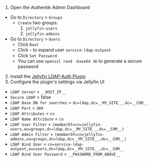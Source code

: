 1) Open the Authentik Admin Dashboard
  * Go to `Directory` > `Groups`
    * `Create` two groups:
      1) `jellyfin-users`
      1) `jellyfin-admins`
  * Go to `Directory` > `Users`
    * Click `Root`
    * Click `˅` to expand user `service-ldap-outpost`
    * Click `Set Password`
    * You can use `openssl rand -base64 36` to generate a secure password
2) Install the [Jellyfin LDAP-Auth Plugin](https://github.com/jellyfin/jellyfin-plugin-ldapauth#installation)
3) Configure the plugin's settings via Jellyfin UI
  * `LDAP Server` = `__HOST_IP__`
  * `Secure LDAP` = false
  * `LDAP Base DN for searches` = `dc=ldap,dc=__MY_SITE__,dc=__COM__`
  * `LDAP Port` = `389`
  * `LDAP Attributes` = `cn`
  * `LDAP Name Attribute` = `cn`
  * `LDAP User Filter` = `(memberOf=cn=jellyfin-users,ou=groups,dc=ldap,dc=__MY_SITE__,dc=__COM__)`
  * `LDAP Admin Filter` = `(memberOf=cn=jellyfin-admins,ou=groups,dc=ldap,dc=__MY_SITE__,dc=__COM__)`
  * `LDAP Bind User` = `cn=service-ldap-outpost,ou=users,dc=ldap,dc=__MY_SITE__,dc=__COM__`
  * `LDAP Bind User Password` = `__PASSWORD_FROM_ABOVE__`
